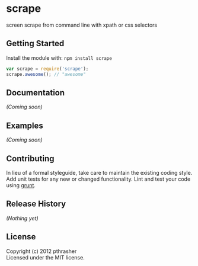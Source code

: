 # scrape

screen scrape from command line with xpath or css selectors

## Getting Started
Install the module with: `npm install scrape`

```javascript
var scrape = require('scrape');
scrape.awesome(); // "awesome"
```

## Documentation
_(Coming soon)_

## Examples
_(Coming soon)_

## Contributing
In lieu of a formal styleguide, take care to maintain the existing coding style. Add unit tests for any new or changed functionality. Lint and test your code using [grunt](https://github.com/gruntjs/grunt).

## Release History
_(Nothing yet)_

## License
Copyright (c) 2012 pthrasher  
Licensed under the MIT license.
